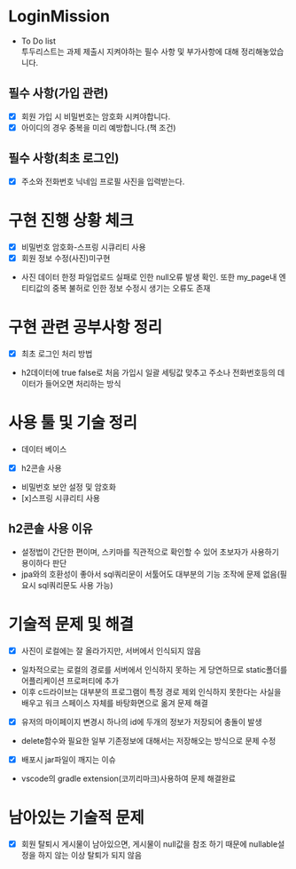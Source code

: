 # LoginMission
- To Do list<br>
투두리스트는 과제 제출시 지켜야하는 필수 사항 및 부가사항에 대해 정리해놓았습니다.
## 필수 사항(가입 관련)
- [X] 회원 가입 시 비밀번호는 암호화 시켜야합니다.<br>
- [X] 아이디의 경우 중복을 미리 예방합니다.(책 조건)
## 필수 사항(최초 로그인)
- [X] 주소와 전화번호 닉네임 프로필 사진을 입력받는다.
# 구현 진행 상황 체크
- [x] 비밀번호 암호화-스프링 시큐리티 사용<br>
- [x] 회원 정보 수정(사진)미구현 <br>
- 사진 데이터 한정 파일업로드 실패로 인한 null오류 발생 확인. 또한 my_page내 엔티티값의 중복 불허로 인한 정보 수정시 생기는 오류도 존재

# 구현 관련 공부사항 정리
- [X] 최초 로그인 처리 방법<br>
- h2데이터에 true false로 처음 가입시 일괄 세팅값 맞추고 주소나 전화번호등의 데이터가 들어오면 처리하는 방식<br>

# 사용 툴 및 기술 정리
- 데이터 베이스<br>
- [X] h2콘솔 사용
- 비밀번호 보안 설정 및 암호화<br>
- [x]스프링 시큐리티 사용
## h2콘솔 사용 이유
- 설정법이 간단한 편이며, 스키마를 직관적으로 확인할 수 있어 초보자가 사용하기 용이하다 판단<br>
- jpa와의 호환성이 좋아서 sql쿼리문이 서툴어도 대부분의 기능 조작에 문제 없음(필요시 sql쿼리문도 사용 가능)<br>
# 기술적 문제 및 해결
- [X] 사진이 로컬에는 잘 올라가지만, 서버에서 인식되지 않음<br>
- 일차적으로는 로컬의 경로를 서버에서 인식하지 못하는 게 당연하므로 static폴더를 어플리케이션 프로퍼티에 추가<br>
- 이후 c드라이브는 대부분의 프로그램이 특정 경로 제외 인식하지 못한다는 사실을 배우고 워크 스페이스 자체를 바탕화면으로 옮겨 문제 해결<br>
- [X] 유저의 마이페이지 변경시 하나의 id에 두개의 정보가 저장되어 충돌이 발생<br>
- delete함수와 필요한 일부 기존정보에 대해서는 저장해오는 방식으로 문제 수정<br>
- [X] 배포시 jar파일이 깨지는 이슈<br>
- vscode의 gradle extension(코끼리마크)사용하여 문제 해결완료
# 남아있는 기술적 문제
- [X] 회원 탈퇴시 게시물이 남아있으면, 게시물이 null값을 참조 하기 때문에 nullable설정을 하지 않는 이상 탈퇴가 되지 않음
